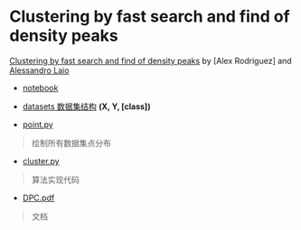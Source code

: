 # Clustering by fast search and find of density peaks

[Clustering by fast search and find of density peaks](http://science.sciencemag.org/content/344/6191/1492.full) by [Alex Rodriguez] and [Alessandro Laio](https://people.sissa.it/~laio/)

- [notebook](https://github.com/ahazxm/DPC/blob/master/Clustering%20by%20fast%20search%20and%20find%20of%20density%20peaks.ipynb)

- [datasets 数据集结构](https://github.com/7thMar/DPC/tree/master/dataset) **(X, Y, [class])**

- [point.py](https://github.com/7thMar/DPC/blob/master/point.py)
> 绘制所有数据集点分布

- [cluster.py](https://github.com/7thMar/DPC/blob/master/cluster.py)
> 算法实现代码

- [DPC.pdf](https://github.com/7thMar/DPC/blob/master/DPC.pdf)
> 文档

